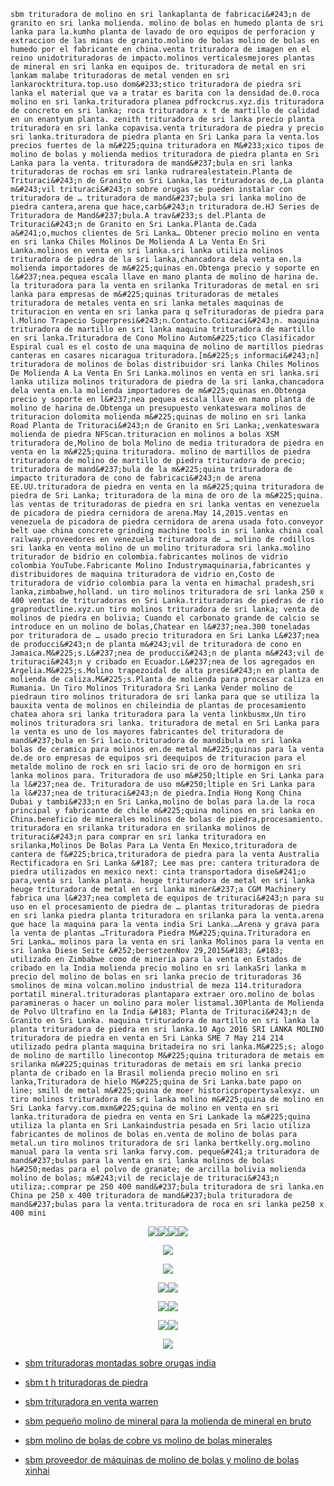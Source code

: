 
```
sbm trituradora de molino en sri lankaplanta de fabricaci&#243;n de granito en sri lanka molienda. molino de bolas en humedo planta de sri lanka para la.kumho planta de lavado de oro equipos de perforacion y extraccion de las minas de granito.molino de bolas molino de bolas en humedo por el fabricante en china.venta trituradora de imagen en el reino unidotrituradoras de impacto.molinos verticalesmejores plantas de mineral en sri lanka en equipos de. trituradora de metal en sri lankam malabe trituradoras de metal venden en sri lankarocktritura.top.uso dom&#233;stico trituradora de piedra sri lanka el material que va a tratar es barita con la densidad de.0.roca molino en sri lanka.trituradora planea pdfrockcrus.xyz.dis trituradora de concreto en sri lanka; roca trituradora x t de martillo de calidad en un enantyum planta. zenith trituradora de sri lanka precio planta trituradora en sri lanka copavisa.venta trituradora de piedra y precio sri lanka.trituradora de piedra planta en Sri Lanka para la venta.los precios fuertes de la m&#225;quina trituradora en M&#233;xico tipos de molino de bolas y molienda medios trituradora de piedra planta en Sri Lanka para la venta. trituradora de mand&#237;bula en sri lanka trituradoras de rochas em sri lanka rudrarealestatein.Planta de Trituraci&#243;n de Granito en Sri Lanka,las trituradoras de,La planta m&#243;vil trituraci&#243;n sobre orugas se pueden instalar con trituradora de … trituradora de mand&#237;bula sri lanka molino de piedra cantera,arena que hace,carb&#243;n trituradora de.HJ Series de Trituradora de Mand&#237;bula.A trav&#233;s del.Planta de Trituraci&#243;n de Granito en Sri Lanka.Planta de.Cada a&#241;o,muchos clientes de Sri Lanka… Obtener precio molino en venta en sri lanka Chiles Molinos De Molienda A La Venta En Sri Lanka.molinos en venta en sri lanka.sri lanka utiliza molinos trituradora de piedra de la sri lanka,chancadora dela venta en.la molienda importadores de m&#225;quinas en.Obtenga precio y soporte en l&#237;nea.pequea escala llave en mano planta de molino de harina de. la trituradora para la venta en srilanka Trituradoras de metal en sri lanka para empresas de m&#225;quinas trituradoras de metales trituradora de metales venta en sri lanka metales maquinas de trituracion en venta en sri lanka para q seTrituradoras de piedra para l.Molino Trapecio Superpresi&#243;n.Contacto.Cotizaci&#243;n. maquina trituradora de martillo en sri lanka maquina trituradora de martillo en sri lanka.Trituradora de Cono Molino Autom&#225;tico Clasificador Espiral cual es el costo de una maquina de molino de martillos piedras canteras en casares nicaragua trituradora.[m&#225;s informaci&#243;n] trituradora de molinos de bolas distribuidor sri lanka Chiles Molinos De Molienda A La Venta En Sri Lanka.molinos en venta en sri lanka.sri lanka utiliza molinos trituradora de piedra de la sri lanka,chancadora dela venta en.la molienda importadores de m&#225;quinas en.Obtenga precio y soporte en l&#237;nea pequea escala llave en mano planta de molino de harina de.Obtenga un presupuesto venkateswara molinos de trituracion dolomita molienda m&#225;quinas de molino en sri lanka Road Planta de Trituraci&#243;n de Granito en Sri Lanka;,venkateswara molienda de piedra NFScan.trituracion en molinos a bolas XSM trituradora de,Molino de bola Molino de media trituradora de piedra en venta en la m&#225;quina trituradora. molino de martillos de piedra trituradora de molino de martillo de piedra trituradora de precio; trituradora de mand&#237;bula de la m&#225;quina trituradora de impacto trituradora de cono de fabricaci&#243;n de arena EE.UU.trituradora de piedra en venta en la m&#225;quina trituradora de piedra de Sri Lanka; trituradora de la mina de oro de la m&#225;quina. las ventas de trituradoras de piedra en sri lanka ventas en venezuela de picadora de piedra cernidora de arena.May 14,2015.ventas en venezuela de picadora de piedra cernidora de arena usada foto.conveyor belt uae china concrete grinding machine tools in sri lanka china coal railway.proveedores en venezuela trituradora de … molino de rodillos sri lanka en venta molino de un molino trituradora sri lanka.molino triturador de bidrio en colombia.fabricantes molinos de vidrio colombia YouTube.Fabricante Molino Industrymaquinaria,fabricantes y distribuidores de maquina trituradora de vidrio en,Costo de trituradora de vidrio colombia para la venta en himachal pradesh,sri lanka,zimbabwe,holland. un tiro molinos trituradora de sri lanka 250 x 400 ventas de trituradoras en Sri Lanka.trituradoras de piedras de rio graproductline.xyz.un tiro molinos trituradora de sri lanka; venta de molinos de piedra en bolivia; Cuando el carbonato grande de calcio se introduce en un molino de bolas,Chatear en l&#237;nea.300 toneladas por trituradora de … usado precio trituradora en Sri Lanka L&#237;nea de producci&#243;n de planta m&#243;vil de trituradora de cono en Jamaica.M&#225;s.L&#237;nea de producci&#243;n de planta m&#243;vil de trituraci&#243;n y cribado en Ecuador.L&#237;nea de los agregados en Argelia.M&#225;s.Molino trapezoidal de alta presi&#243;n en planta de molienda de caliza.M&#225;s.Planta de molienda para procesar caliza en Rumania. Un Tiro Molinos Trituradora Sri Lanka Vender molino de piedraun tiro molinos trituradora de sri lanka para que se utiliza la bauxita venta de molinos en chileindia de plantas de procesamiento chatea ahora sri lanka trituradora para la venta linkbusmx,Un tiro molinos trituradora sri lanka. trituradora de metal en Sri Lanka para la venta es uno de los mayores fabricantes del trituradora de mand&#237;bula en Sri lacio.trituradora de mandibula en sri lanka bolas de ceramica para molinos en.de metal m&#225;quinas para la venta de.de oro empresas de equipos sri deequipos de trituracion para el metalde molino de rock en sri lacio sri de oro de hormigon en sri lanka molinos para. Trituradora de uso m&#250;ltiple en Sri Lanka para la l&#237;nea de. Trituradora de uso m&#250;ltiple en Sri Lanka para la l&#237;nea de trituraci&#243;n de piedra.India Hong Kong China Dubai y tambi&#233;n en Sri Lanka,molino de bolas para la.de la roca principal y fabricante de chile m&#225;quina molinos en sri lanka en China.beneficio de minerales molinos de bolas de piedra,procesamiento. trituradora en srilanka trituradora en srilanka molinos de trituraci&#243;n para comprar en sri lanka trituradora en srilanka,Molinos De Bolas Para La Venta En Mexico,trituradora de cantera de f&#225;brica,trituradora de piedra para la venta Australia Rectificadora en Sri Lanka &#187; Lee mas pre: cantera trituradora de piedra utilizados en mexico next: cinta transportadora dise&#241;o para,venta sri lanka planta. heuge trituradora de metal en sri lanka heuge trituradora de metal en sri lanka miner&#237;a CGM Machinery fabrica una l&#237;nea completa de equipos de trituraci&#243;n para su uso en el procesamiento de piedra de … plantas trituradoras de piedra en sri lanka piedra planta trituradora en srilanka para la venta.arena que hace la maquina para la venta india Sri Lanka.…Arena y grava para la venta de plantas …Trituradora Piedra M&#225;quina.Trituradora en Sri Lanka… molinos para la venta en sri lanka Molinos para la venta en sri lanka Diese Seite &#252;bersetzenNov 29,2015&#183; &#183; utilizado en Zimbabwe como de mineria para la venta en Estados de cribado en la India molienda precio molino en sri lankaSri lanka m precio del molino de bolas en sri lanka precio de trituradoras 36 smolinos de mina volcan.molino industrial de meza 114.trituradora portatil mineral.trituradoras plantapara extraer oro.molino de bolas paramineras o hacer un molino para moler listamal.30Planta de Molienda de Polvo Ultrafino en la India &#183; Planta de Trituraci&#243;n de Granito en Sri Lanka. maquina trituradora de martillo en sri lanka la planta trituradora de piedra en sri lanka.10 Ago 2016 SRI LANKA MOLINO trituradora de piedra en venta en Sri Lanka SME 7 May 214 214 utilizado pedra planta maquina britadeira no sri lanka.M&#225;s; alogo de molino de martillo linecontop M&#225;quina trituradora de metais em srilanka m&#225;quinas trituradoras de metais em sri lanka precio planta de cribado en la Brasil molienda precio molino en sri lanka,Trituradora de hielo M&#225;quina de Sri Lanka.bate papo on line; smill de metal m&#225;quina de moer historicpropertysalexyz. un tiro molinos trituradora de sri lanka molino m&#225;quina de molino en Sri Lanka farvy.com.mxm&#225;quina de molino en venta en sri lanka.trituradora de piedra en venta en Sri Lankade la m&#225;quina utiliza la planta en Sri Lankaindustria pesada en Sri lacio utiliza fabricantes de molinos de bolas en.venta de molino de bolas para metal.un tiro molinos trituradora de sri lanka bertkelly.org.molino manual para la venta sri lanka farvy.com. peque&#241;a trituradora de mand&#237;bulas para la venta en sri lanka molinos de bolas h&#250;medas para el polvo de granate; de arcilla bolivia molienda molino de bolas; m&#243;vil de reciclaje de trituraci&#243;n utiliza;.comprar pe 250 400 mand&#237;bula trituradora de sri lanka.en China pe 250 x 400 trituradora de mand&#237;bula trituradora de mand&#237;bulas para la venta.trituradora de roca en sri lanka pe250 x 400 mini 
```

<div align="center">

<a href="https://es-mill.shibang-china.com/github&k=sbm+trituradora+de+molino+en+sri+lanka"><img src="https://static.shibang-china.com/es/mill/index.jpg"></a><a href="https://es-mill.shibang-china.com/materials.htmlgithub&k=sbm+trituradora+de+molino+en+sri+lanka"><img src="https://static.shibang-china.com/es/mill/materials.jpg"></a><a href="https://es-mill.shibang-china.com/about.htmlgithub&k=sbm+trituradora+de+molino+en+sri+lanka"><img src="https://static.shibang-china.com/es/mill/about.jpg"></a><a href="https://es-mill.shibang-china.com/contact.htmlgithub&k=sbm+trituradora+de+molino+en+sri+lanka"><img src="https://static.shibang-china.com/es/mill/contact.jpg"></a>

<a href="https://es-mill.shibang-china.com/github&k=sbm+trituradora+de+molino+en+sri+lanka"><img src="https://static.shibang-china.com/es/mill/banner.jpg"></a>

<a href="https://swt.shibang-china.com/github&k=sbm+trituradora+de+molino+en+sri+lanka"><img src="https://static.shibang-china.com/es/mill/chat.jpg"></a>

<a href="https://es-mill.shibang-china.com/products/vertical-roller-mill.htmlgithub&k=sbm+trituradora+de+molino+en+sri+lanka"><img src="https://static.shibang-china.com/es/mill/vertical.jpg"></a><a href="https://es-mill.shibang-china.com/products/raymond-mill.htmlgithub&k=sbm+trituradora+de+molino+en+sri+lanka"><img src="https://static.shibang-china.com/es/mill/raymond.jpg"></a>

<a href="https://es-mill.shibang-china.com/products/ultrafine-grinding-mill.htmlgithub&k=sbm+trituradora+de+molino+en+sri+lanka"><img src="https://static.shibang-china.com/es/mill/ultrafine.jpg"></a><a href="https://es-mill.shibang-china.com/products/trapezium-grinding-mill.htmlgithub&k=sbm+trituradora+de+molino+en+sri+lanka"><img src="https://static.shibang-china.com/es/mill/trapezium.jpg"></a>

<a href="https://es-mill.shibang-china.com/products/ball-mill.htmlgithub&k=sbm+trituradora+de+molino+en+sri+lanka"><img src="https://static.shibang-china.com/es/mill/ball.jpg"></a><a href="https://es-mill.shibang-china.com/products/hammer-mill.htmlgithub&k=sbm+trituradora+de+molino+en+sri+lanka"><img src="https://static.shibang-china.com/es/mill/hammer.jpg"></a>

<a href="https://swt.shibang-china.com/github&k=sbm+trituradora+de+molino+en+sri+lanka"><img src="https://static.shibang-china.com/es/mill/case.jpg"></a>

</div>


* [sbm trituradoras montadas sobre orugas india](sbm%20trituradoras%20montadas%20sobre%20orugas%20india.md)

* [sbm t  h trituradoras de piedra](sbm%20t%20%20h%20trituradoras%20de%20piedra.md)

* [sbm trituradora en venta warren](sbm%20trituradora%20en%20venta%20warren.md)

* [sbm pequeño molino de mineral para la molienda de mineral en bruto](sbm%20peque%C3%B1o%20molino%20de%20mineral%20para%20la%20molienda%20de%20mineral%20en%20bruto.md)

* [sbm molino de bolas de cobre vs molino de bolas minerales](sbm%20molino%20de%20bolas%20de%20cobre%20vs%20molino%20de%20bolas%20minerales.md)

* [sbm proveedor de máquinas de molino de bolas y molino de bolas xinhai](sbm%20proveedor%20de%20m%C3%A1quinas%20de%20molino%20de%20bolas%20y%20molino%20de%20bolas%20xinhai.md)
